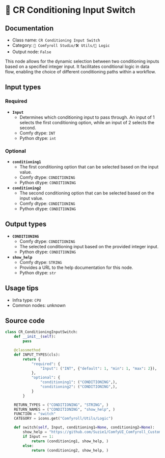 # 🔀 CR Conditioning Input Switch
## Documentation
- Class name: `CR Conditioning Input Switch`
- Category: `🧩 Comfyroll Studio/🛠️ Utils/🔀 Logic`
- Output node: `False`

This node allows for the dynamic selection between two conditioning inputs based on a specified integer input. It facilitates conditional logic in data flow, enabling the choice of different conditioning paths within a workflow.
## Input types
### Required
- **`Input`**
    - Determines which conditioning input to pass through. An input of 1 selects the first conditioning option, while an input of 2 selects the second.
    - Comfy dtype: `INT`
    - Python dtype: `int`
### Optional
- **`conditioning1`**
    - The first conditioning option that can be selected based on the input value.
    - Comfy dtype: `CONDITIONING`
    - Python dtype: `CONDITIONING`
- **`conditioning2`**
    - The second conditioning option that can be selected based on the input value.
    - Comfy dtype: `CONDITIONING`
    - Python dtype: `CONDITIONING`
## Output types
- **`CONDITIONING`**
    - Comfy dtype: `CONDITIONING`
    - The selected conditioning input based on the provided integer input.
    - Python dtype: `CONDITIONING`
- **`show_help`**
    - Comfy dtype: `STRING`
    - Provides a URL to the help documentation for this node.
    - Python dtype: `str`
## Usage tips
- Infra type: `CPU`
- Common nodes: unknown


## Source code
```python
class CR_ConditioningInputSwitch:
    def __init__(self):
        pass

    @classmethod
    def INPUT_TYPES(cls):
        return {
            "required": {
                "Input": ("INT", {"default": 1, "min": 1, "max": 2}),
            },
            "optional": {
                "conditioning1": ("CONDITIONING",),
                "conditioning2": ("CONDITIONING",),        
            }
        }

    RETURN_TYPES = ("CONDITIONING", "STRING", )
    RETURN_NAMES = ("CONDITIONING", "show_help", )
    FUNCTION = "switch"
    CATEGORY = icons.get("Comfyroll/Utils/Logic")

    def switch(self, Input, conditioning1=None, conditioning2=None):
        show_help = "https://github.com/Suzie1/ComfyUI_Comfyroll_CustomNodes/wiki/Logic-Nodes#cr-conditioning-input-switch"
        if Input == 1:
            return (conditioning1, show_help, )
        else:
            return (conditioning2, show_help, )

```
